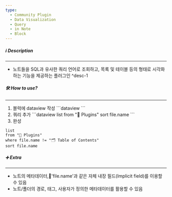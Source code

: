 ```yaml
---
type:
  - Community Plugin
  - Data Visualization
  - Query
  - in Note
  - Block
---
```

##### ℹ️ Description
---
- 노트들을 SQL과 유사한 쿼리 언어로 조회하고, 목록 및 테이블 등의 형태로 시각화하는 기능을 제공하는 플러그인 ^desc-1

##### 🛠️ How to use?
---
1. 블럭에 dataview 작성
   \`\`\`dataview
   \`\`\`
2. 쿼리 추가
   \`\`\`dataview
   list
   from "🔌 Plugins"
   sort file.name
   \`\`\`
3. 완성
```dataview
list
from "🔌 Plugins"
where file.name != "🗂️ Table of Contents"
sort file.name
```

##### ➕ Extra
---
- 노트의 메타데이터,'file.name'과 같은 자체 내장 필드(Implicit field)를 이용할 수 있음
- 노트/폴더의 경로, 태그, 사용자가 정의한 메타데이터를 활용할 수 있음
